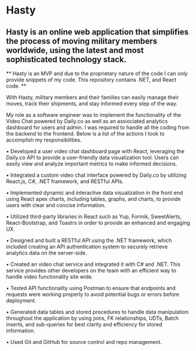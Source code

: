 # Hasty
## Hasty is an online web application that simplifies the process of moving military members worldwide, using the latest and most sophisticated technology stack.

** Hasty is an MVP and due to the proprietary nature of the code I can only provide snippets of my code. This repository contains .NET, and React code. **

With Hasty, military members and their families can easily manage their moves, track their shipments, and stay informed every step of the way.

My role as a software engineer was to implement the functionality of the Video Chat powered by Daily.co as well as an assiociated analytics dashboard for users and admin. I was required to handle all the coding from the backend to the frontend. Below is a list of the actions I took to accomplish my responsibilities.

• Developed a user video chat dashboard page with React, leveraging the Daily.co API to provide a user-friendly data visualization tool. Users can easily view and analyze important metrics to make informed decisions.

• Integrated a custom video chat interface powered by Daily.co by utilizing React.js, C#, .NET framework, and RESTful APIs.

• Implemented dynamic and interactive data visualization in the front end using React apex charts, including tables, graphs, and charts, to provide users with clear and concise information.

• Utilized third-party libraries in React such as Yup, Formik, SweetAlerts, React-Bootstrap, and Toastrs in order to provide an enhanced and engaging UX.

• Designed and built a RESTful API using the .NET framework, which included creating an API authentication system to securely retrieve analytics data on the server-side.

• Created an video chat service and integrated it with C# and .NET. This service provides other developers on the team with an efficient way to handle video functionality site wide.

• Tested API functionality using Postman to ensure that endpoints and requests were working properly to avoid potential bugs or errors before deployment.

• Generated data tables and stored procedures to handle data manipulation throughout the application by using joins, FK relationships, UDTs, Batch inserts, and sub-queries for best clarity and efficiency for stored information.

• Used Git and GitHub for source control and repo management.
